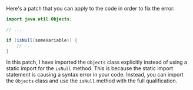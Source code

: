 Here's a patch that you can apply to the code in order to fix the error:

```java
import java.util.Objects;

// ...

if (isNull(someVariable)) {
    // ...
}
```

In this patch, I have imported the `Objects` class explicitly instead of using a static import for the `isNull` method. This is because the static import statement is causing a syntax error in your code. Instead, you can import the `Objects` class and use the `isNull` method with the full qualification.